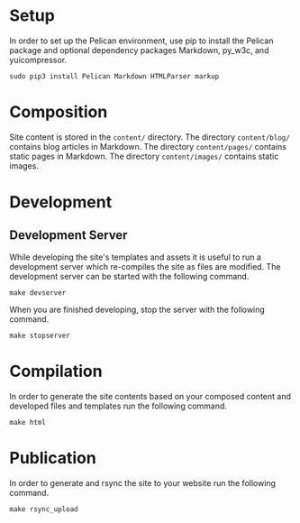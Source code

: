 # Setup
In order to set up the Pelican environment, use pip to install the Pelican package and optional dependency packages Markdown, py_w3c, and yuicompressor.

```
sudo pip3 install Pelican Markdown HTMLParser markup
```

# Composition
Site content is stored in the ```content/``` directory. The directory ```content/blog/``` contains blog articles in Markdown. The directory ```content/pages/``` contains static pages in Markdown. The directory ```content/images/``` contains static images.

# Development
## Development Server
While developing the site's templates and assets it is useful to run a development server which re-compiles the site as files are modified. The development server can be started with the following command.
```
make devserver
```
When you are finished developing, stop the server with the following command.
```
make stopserver
```

# Compilation
In order to generate the site contents based on your composed content and developed files and templates run the following command.
```
make html
```

# Publication
In order to generate and rsync the site to your website run the following command.
```
make rsync_upload
```
